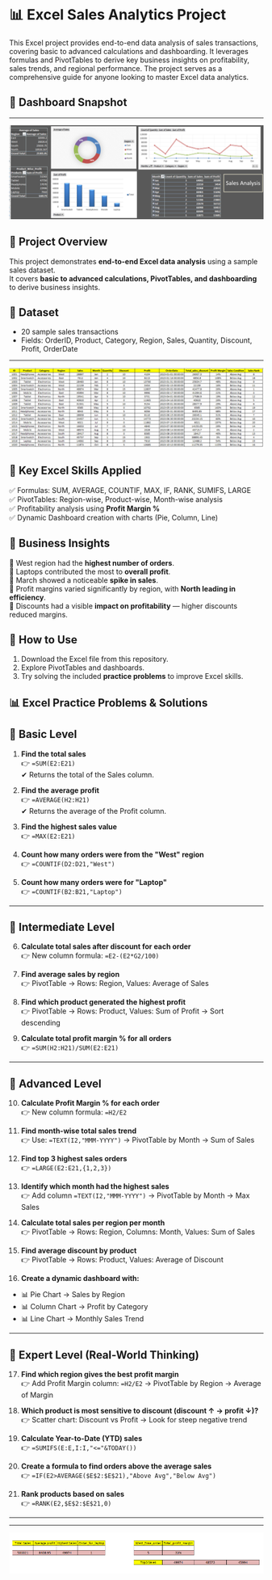 # 📊 Excel Sales Analytics Project
This Excel project provides end-to-end data analysis of sales transactions, covering basic to advanced calculations and dashboarding. It leverages formulas and PivotTables to derive key business insights on profitability, sales trends, and regional performance. The project serves as a comprehensive guide for anyone looking to master Excel data analytics.

## 🔹 Dashboard Snapshot  
---
![Dashboard Screenshot](sales2d.png)

## 🔹 Project Overview  
This project demonstrates **end-to-end Excel data analysis** using a sample sales dataset.  
It covers **basic to advanced calculations, PivotTables, and dashboarding** to derive business insights.  

## 🔹 Dataset  
- 20 sample sales transactions  
- Fields: OrderID, Product, Category, Region, Sales, Quantity, Discount, Profit, OrderDate

---
![Dashboard Screenshot](cal-col.png)

## 🔹 Key Excel Skills Applied  
✅ Formulas: SUM, AVERAGE, COUNTIF, MAX, IF, RANK, SUMIFS, LARGE  
✅ PivotTables: Region-wise, Product-wise, Month-wise analysis  
✅ Profitability analysis using **Profit Margin %**  
✅ Dynamic Dashboard creation with charts (Pie, Column, Line)  

## 🔹 Business Insights  
📌 West region had the **highest number of orders**.  
📌 Laptops contributed the most to **overall profit**.  
📌 March showed a noticeable **spike in sales**.  
📌 Profit margins varied significantly by region, with **North leading in efficiency**.  
📌 Discounts had a visible **impact on profitability** — higher discounts reduced margins.  


## 🔹 How to Use  
1. Download the Excel file from this repository.  
2. Explore PivotTables and dashboards.  
3. Try solving the included **practice problems** to improve Excel skills.

## 📊 Excel Practice Problems & Solutions
## 🔹 Basic Level  

1. **Find the total sales**  
👉 `=SUM(E2:E21)`  
✔ Returns the total of the Sales column.  

2. **Find the average profit**  
👉 `=AVERAGE(H2:H21)`  
✔ Returns the average of the Profit column.  

3. **Find the highest sales value**  
👉 `=MAX(E2:E21)`  

4. **Count how many orders were from the "West" region**  
👉 `=COUNTIF(D2:D21,"West")`  

5. **Count how many orders were for "Laptop"**  
👉 `=COUNTIF(B2:B21,"Laptop")`  

---

## 🔹 Intermediate Level  

6. **Calculate total sales after discount for each order**  
👉 New column formula: `=E2-(E2*G2/100)`  

7. **Find average sales by region**  
👉 PivotTable → Rows: Region, Values: Average of Sales  

8. **Find which product generated the highest profit**  
👉 PivotTable → Rows: Product, Values: Sum of Profit → Sort descending  

9. **Calculate total profit margin % for all orders**  
👉 `=SUM(H2:H21)/SUM(E2:E21)`  

---

## 🔹 Advanced Level  

10. **Calculate Profit Margin % for each order**  
👉 New column formula: `=H2/E2`  

11. **Find month-wise total sales trend**  
👉 Use: `=TEXT(I2,"MMM-YYYY")` → PivotTable by Month → Sum of Sales  

12. **Find top 3 highest sales orders**  
👉 `=LARGE(E2:E21,{1,2,3})`  

13. **Identify which month had the highest sales**  
👉 Add column `=TEXT(I2,"MMM-YYYY")` → PivotTable by Month → Max Sales  

14. **Calculate total sales per region per month**  
👉 PivotTable → Rows: Region, Columns: Month, Values: Sum of Sales  

15. **Find average discount by product**  
👉 PivotTable → Rows: Product, Values: Average of Discount  

16. **Create a dynamic dashboard with:**  
- 📊 Pie Chart → Sales by Region  
- 📊 Column Chart → Profit by Category  
- 📊 Line Chart → Monthly Sales Trend  

---

## 🔹 Expert Level (Real-World Thinking)  

17. **Find which region gives the best profit margin**  
👉 Add Profit Margin column: `=H2/E2` → PivotTable by Region → Average of Margin  

18. **Which product is most sensitive to discount (discount ↑ → profit ↓)?**  
👉 Scatter chart: Discount vs Profit → Look for steep negative trend  

19. **Calculate Year-to-Date (YTD) sales**  
👉 `=SUMIFS(E:E,I:I,"<="&TODAY())`  

20. **Create a formula to find orders above the average sales**  
👉 `=IF(E2>AVERAGE($E$2:$E$21),"Above Avg","Below Avg")`  

21. **Rank products based on sales**  
👉 `=RANK(E2,$E$2:$E$21,0)`  

---

---
![Dashboard Screenshot](small-cal.png)
